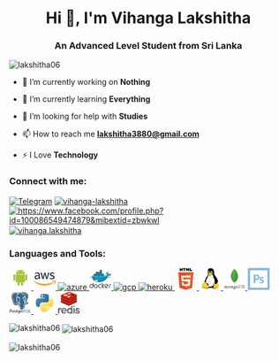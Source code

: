 <h1 align="center">Hi 👋, I'm Vihanga Lakshitha</h1>
<h3 align="center">An Advanced Level Student from Sri Lanka</h3>

<p align="left"> <img src="https://komarev.com/ghpvc/?username=lakshitha06&label=Profile%20views&color=0e75b6&style=flat" alt="lakshitha06" /> </p>

- 🔭 I’m currently working on **Nothing**

- 🌱 I’m currently learning **Everything**

- 📝 I’m looking for help with **Studies**

- 📫 How to reach me **lakshitha3880@gmail.com**

- ⚡ I Love **Technology**

<h3 align="left">Connect with me:</h3>
<p align="left">
<a href="https://telegram.me/Lakshitha_xD" target="_blank"><img align="center" src="https://img.icons8.com/fluency/48/000000/telegram-app.png" alt="Telegram"></a>
<a href="https://linkedin.com/in/vihanga-lakshitha" target="blank"><img align="center" src="https://raw.githubusercontent.com/rahuldkjain/github-profile-readme-generator/master/src/images/icons/Social/linked-in-alt.svg" alt="vihanga-lakshitha" height="30" width="40" /></a>
<a href="https://fb.com/https://www.facebook.com/profile.php?id=100086549474879&mibextid=zbwkwl" target="blank"><img align="center" src="https://raw.githubusercontent.com/rahuldkjain/github-profile-readme-generator/master/src/images/icons/Social/facebook.svg" alt="https://www.facebook.com/profile.php?id=100086549474879&mibextid=zbwkwl" height="30" width="40" /></a>
<a href="https://instagram.com/vihanga.lakshitha" target="blank"><img align="center" src="https://raw.githubusercontent.com/rahuldkjain/github-profile-readme-generator/master/src/images/icons/Social/instagram.svg" alt="vihanga.lakshitha" height="30" width="40" /></a>
</p>

<h3 align="left">Languages and Tools:</h3>
<p align="left"> <a href="https://developer.android.com" target="_blank" rel="noreferrer"> <img src="https://raw.githubusercontent.com/devicons/devicon/master/icons/android/android-original-wordmark.svg" alt="android" width="40" height="40"/> </a> <a href="https://aws.amazon.com" target="_blank" rel="noreferrer"> <img src="https://raw.githubusercontent.com/devicons/devicon/master/icons/amazonwebservices/amazonwebservices-original-wordmark.svg" alt="aws" width="40" height="40"/> </a> <a href="https://azure.microsoft.com/en-in/" target="_blank" rel="noreferrer"> <img src="https://www.vectorlogo.zone/logos/microsoft_azure/microsoft_azure-icon.svg" alt="azure" width="40" height="40"/> </a> <a href="https://www.docker.com/" target="_blank" rel="noreferrer"> <img src="https://raw.githubusercontent.com/devicons/devicon/master/icons/docker/docker-original-wordmark.svg" alt="docker" width="40" height="40"/> </a> <a href="https://cloud.google.com" target="_blank" rel="noreferrer"> <img src="https://www.vectorlogo.zone/logos/google_cloud/google_cloud-icon.svg" alt="gcp" width="40" height="40"/> </a> <a href="https://heroku.com" target="_blank" rel="noreferrer"> <img src="https://www.vectorlogo.zone/logos/heroku/heroku-icon.svg" alt="heroku" width="40" height="40"/> </a> <a href="https://www.w3.org/html/" target="_blank" rel="noreferrer"> <img src="https://raw.githubusercontent.com/devicons/devicon/master/icons/html5/html5-original-wordmark.svg" alt="html5" width="40" height="40"/> </a> <a href="https://www.linux.org/" target="_blank" rel="noreferrer"> <img src="https://raw.githubusercontent.com/devicons/devicon/master/icons/linux/linux-original.svg" alt="linux" width="40" height="40"/> </a> <a href="https://www.mongodb.com/" target="_blank" rel="noreferrer"> <img src="https://raw.githubusercontent.com/devicons/devicon/master/icons/mongodb/mongodb-original-wordmark.svg" alt="mongodb" width="40" height="40"/> </a> <a href="https://www.photoshop.com/en" target="_blank" rel="noreferrer"> <img src="https://raw.githubusercontent.com/devicons/devicon/master/icons/photoshop/photoshop-line.svg" alt="photoshop" width="40" height="40"/> </a> <a href="https://www.postgresql.org" target="_blank" rel="noreferrer"> <img src="https://raw.githubusercontent.com/devicons/devicon/master/icons/postgresql/postgresql-original-wordmark.svg" alt="postgresql" width="40" height="40"/> </a> <a href="https://www.python.org" target="_blank" rel="noreferrer"> <img src="https://raw.githubusercontent.com/devicons/devicon/master/icons/python/python-original.svg" alt="python" width="40" height="40"/> </a> <a href="https://redis.io" target="_blank" rel="noreferrer"> <img src="https://raw.githubusercontent.com/devicons/devicon/master/icons/redis/redis-original-wordmark.svg" alt="redis" width="40" height="40"/> </a> </p>

<p><img align="left" src="https://github-readme-stats.vercel.app/api/top-langs?username=lakshitha06&show_icons=true&locale=en&layout=compact" alt="lakshitha06" /></p>

<p>&nbsp;<img align="center" src="https://github-readme-stats.vercel.app/api?username=lakshitha06&show_icons=true&locale=en" alt="lakshitha06" /></p>

<p><img align="center" src="https://github-readme-streak-stats.herokuapp.com/?user=lakshitha06&" alt="lakshitha06" /></p>


